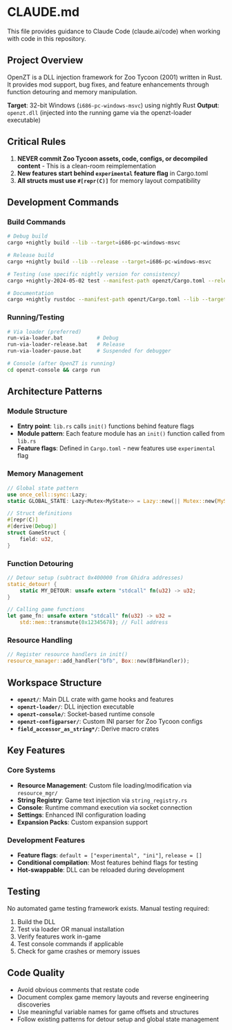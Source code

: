 # CLAUDE.md

This file provides guidance to Claude Code (claude.ai/code) when working with code in this repository.

## Project Overview

OpenZT is a DLL injection framework for Zoo Tycoon (2001) written in Rust. It provides mod support, bug fixes, and feature enhancements through function detouring and memory manipulation.

**Target**: 32-bit Windows (`i686-pc-windows-msvc`) using nightly Rust
**Output**: `openzt.dll` (injected into the running game via the openzt-loader executable)

## Critical Rules

1. **NEVER commit Zoo Tycoon assets, code, configs, or decompiled content** - This is a clean-room reimplementation
2. **New features start behind `experimental` feature flag** in Cargo.toml
3. **All structs must use `#[repr(C)]`** for memory layout compatibility

## Development Commands

### Build Commands
```bash
# Debug build
cargo +nightly build --lib --target=i686-pc-windows-msvc

# Release build  
cargo +nightly build --lib --release --target=i686-pc-windows-msvc

# Testing (use specific nightly version for consistency)
cargo +nightly-2024-05-02 test --manifest-path openzt/Cargo.toml --release --target=i686-pc-windows-gnu

# Documentation
cargo +nightly rustdoc --manifest-path openzt/Cargo.toml --lib --target i686-pc-windows-msvc --open -- --document-private-items
```

### Running/Testing
```bash
# Via loader (preferred)
run-via-loader.bat           # Debug
run-via-loader-release.bat   # Release
run-via-loader-pause.bat     # Suspended for debugger

# Console (after OpenZT is running)
cd openzt-console && cargo run
```

## Architecture Patterns

### Module Structure
- **Entry point**: `lib.rs` calls `init()` functions behind feature flags
- **Module pattern**: Each feature module has an `init()` function called from `lib.rs`
- **Feature flags**: Defined in `Cargo.toml` - new features use `experimental` flag

### Memory Management
```rust
// Global state pattern
use once_cell::sync::Lazy;
static GLOBAL_STATE: Lazy<Mutex<MyState>> = Lazy::new(|| Mutex::new(MyState::default()));

// Struct definitions
#[repr(C)]
#[derive(Debug)]
struct GameStruct {
    field: u32,
}
```

### Function Detouring
```rust
// Detour setup (subtract 0x400000 from Ghidra addresses)
static_detour! {
    static MY_DETOUR: unsafe extern "stdcall" fn(u32) -> u32;
}

// Calling game functions
let game_fn: unsafe extern "stdcall" fn(u32) -> u32 = 
    std::mem::transmute(0x12345678); // Full address
```

### Resource Handling
```rust
// Register resource handlers in init()
resource_manager::add_handler("bfb", Box::new(BfbHandler));
```

## Workspace Structure

- **`openzt/`**: Main DLL crate with game hooks and features
- **`openzt-loader/`**: DLL injection executable
- **`openzt-console/`**: Socket-based runtime console
- **`openzt-configparser/`**: Custom INI parser for Zoo Tycoon configs
- **`field_accessor_as_string*/`**: Derive macro crates

## Key Features

### Core Systems
- **Resource Management**: Custom file loading/modification via `resource_mgr/`
- **String Registry**: Game text injection via `string_registry.rs`  
- **Console**: Runtime command execution via socket connection
- **Settings**: Enhanced INI configuration loading
- **Expansion Packs**: Custom expansion support

### Development Features
- **Feature flags**: `default = ["experimental", "ini"]`, `release = []`
- **Conditional compilation**: Most features behind flags for testing
- **Hot-swappable**: DLL can be reloaded during development

## Testing

No automated game testing framework exists. Manual testing required:

1. Build the DLL
2. Test via loader OR manual installation
3. Verify features work in-game
4. Test console commands if applicable
5. Check for game crashes or memory issues

## Code Quality

- Avoid obvious comments that restate code
- Document complex game memory layouts and reverse engineering discoveries
- Use meaningful variable names for game offsets and structures
- Follow existing patterns for detour setup and global state management
